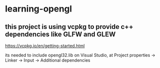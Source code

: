 # learning-opengl

## this project is using vcpkg to provide c++ dependencies like GLFW and GLEW
https://vcpkg.io/en/getting-started.html

its needed to include opengl32.lib on Visual Studio, at Project properties -> Linker -> Input -> Additional dependencies
